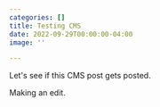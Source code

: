 ```yaml
---
categories: []
title: Testing CMS
date: 2022-09-29T00:00:00-04:00
image: ''

---
```

Let's see if this CMS post gets posted.

Making an edit.